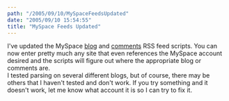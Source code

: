 ```yaml
---
path: "/2005/09/10/MySpaceFeedsUpdated" 
date: "2005/09/10 15:54:55" 
title: "MySpace Feeds Updated" 
---
```

I've updated the MySpace <a href="http://weblog.randomchaos.com/myspace/">blog</a> and <a href="http://weblog.randomchaos.com/myspace/comments/">comments</a> RSS feed scripts. You can now enter pretty much any site that even references the MySpace account desired and the scripts will figure out where the appropriate blog or comments are.<br>I tested parsing on several different blogs, but of course, there may be others that I haven't tested and don't work. If you try something and it doesn't work, let me know what account it is so I can try to fix it.